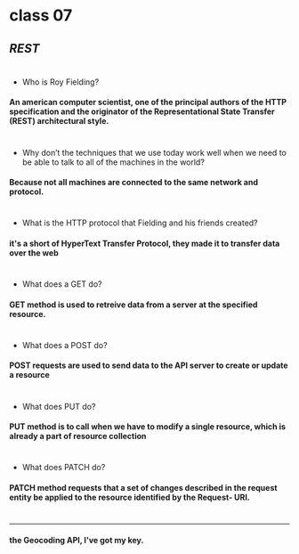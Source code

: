 # class 07
## _REST_
#
- Who is Roy Fielding?
#### An american computer scientist, one of the principal authors of the HTTP specification and the originator of the Representational State Transfer (REST) architectural style.
#
- Why don’t the techniques that we use today work well when we need to be able to talk to all of the machines in the world?
#### Because not all machines are connected to the same network and protocol. 
#
- What is the HTTP protocol that Fielding and his friends created?
#### it's a short of HyperText Transfer Protocol, they made it to transfer data over the web
#
- What does a GET do?
#### GET method is used to retreive data from a server at the specified resource.
#
- What does a POST do?
#### POST requests are used to send data to the API server to create or update a resource
#
- What does PUT do?
#### PUT method is to call when we have to modify a single resource, which is already a part of resource collection
#
- What does PATCH do?
#### PATCH method requests that a set of changes described in the request entity be applied to the resource identified by the Request- URI.
#
-------
#### the Geocoding API, I've got my key. 